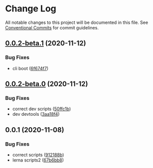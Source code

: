 # Change Log

All notable changes to this project will be documented in this file.
See [Conventional Commits](https://conventionalcommits.org) for commit guidelines.

## [0.0.2-beta.1](https://github.com/lawler61/mini-architecture/compare/@mini-architecture/devtools@0.0.2-beta.0...@mini-architecture/devtools@0.0.2-beta.1) (2020-11-12)


### Bug Fixes

* cli boot ([6f674f7](https://github.com/lawler61/mini-architecture/commit/6f674f756f2aa7901f41acf947c69b8ff35e31f5))





## [0.0.2-beta.0](https://github.com/lawler61/mini-architecture/compare/@mini-architecture/devtools@0.0.1...@mini-architecture/devtools@0.0.2-beta.0) (2020-11-12)


### Bug Fixes

* correct dev scripts ([50ffc1b](https://github.com/lawler61/mini-architecture/commit/50ffc1bbbb3750525b0e43ed850e200be650ada3))
* dev devtools ([3aa18f4](https://github.com/lawler61/mini-architecture/commit/3aa18f42b04b02d524c2fbde18061110bdb0150e))





## 0.0.1 (2020-11-08)


### Bug Fixes

* correct scripts ([912188b](https://github.com/lawler61/mini-architecture/commit/912188ba515b35feb95839925fccea8eb3cfa2b0))
* lerna scripts2 ([67b6bb8](https://github.com/lawler61/mini-architecture/commit/67b6bb85b2c00f86109022f778743bfe4b1ca03a))
